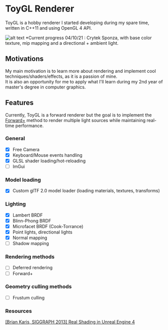# ToyGL Renderer
ToyGL is a hobby renderer I started developing during my spare time, written in C++11 and using OpenGL 4 API.  <br>

![alt text](https://github.com/embooo/toygl/blob/main/gallery/BlinnPhong-Mipmaps.PNG?raw=true)
*Current progress 04/10/21 : Crytek Sponza, with base color texture, mip mapping and a directional + ambient light.

## Motivations
My main motivation is to learn more about rendering and implement cool techniques/shaders/effects, as it is a passion of mine. <br/> It is also an opportunity for me to apply what I'll learn during my 2nd year of master's degree in computer graphics.

## Features
Currently, ToyGL is a forward renderer but the goal is to implement the [Forward+](https://takahiroharada.files.wordpress.com/2015/04/forward_plus.pdf) method to render multiple light sources while maintaining real-time performance.

### General
- [x] Free Camera
- [x] Keyboard/Mouse events handling
- [x] GLSL shader loading/hot-reloading 
- [ ] ImGui 

###  Model loading
- [x] Custom glTF 2.0 model loader (loading materials, textures, transforms)

### Lighting 
- [x] Lambert BRDF
- [x] Blinn-Phong BRDF
- [x] Microfacet BRDF (Cook-Torrance)
- [x] Point lights, directional lights
- [x] Normal mapping
- [ ] Shadow mapping 

### Rendering methods
- [ ] Deferred rendering 
- [ ] Forward+ 

### Geometry culling methods
- [ ] Frustum culling

### Resources
[[Brian Karis, SIGGRAPH 2013] Real Shading in Unreal Engine 4](https://cdn2.unrealengine.com/Resources/files/2013SiggraphPresentationsNotes-26915738.pdf)


